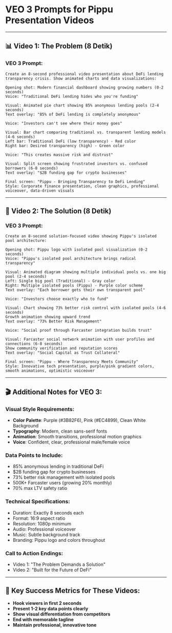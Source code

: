 # VEO 3 Prompts for Pippu Presentation Videos

---

## 📊 **Video 1: The Problem (8 Detik)**

### **VEO 3 Prompt:**

```
Create an 8-second professional video presentation about DeFi lending transparency crisis. Show animated charts and data visualizations:

Opening shot: Modern financial dashboard showing growing numbers (0-2 seconds)
Voice: "Traditional DeFi lending hides who you're funding"

Visual: Animated pie chart showing 85% anonymous lending pools (2-4 seconds)
Text overlay: "85% of DeFi lending is completely anonymous"

Voice: "Investors can't see where their money goes"

Visual: Bar chart comparing traditional vs. transparent lending models (4-6 seconds)
Left bar: Traditional DeFi (low transparency) - Red color
Right bar: Desired transparency (high) - Green color

Voice: "This creates massive risk and distrust"

Visual: Split screen showing frustrated investors vs. confused borrowers (6-8 seconds)
Text overlay: "$2B funding gap for crypto businesses"

Final screen: "Pippu - Bringing Transparency to DeFi Lending"
Style: Corporate finance presentation, clean graphics, professional voiceover, data-driven visuals
```

---

## 🚀 **Video 2: The Solution (8 Detik)**

### **VEO 3 Prompt:**

```
Create an 8-second solution-focused video showing Pippu's isolated pool architecture:

Opening shot: Pippu logo with isolated pool visualization (0-2 seconds)
Voice: "Pippu's isolated pool architecture brings radical transparency"

Visual: Animated diagram showing multiple individual pools vs. one big pool (2-4 seconds)
Left: Single big pool (Traditional) - Gray color
Right: Multiple isolated pools (Pippu) - Purple color scheme
Text overlay: "Each borrower gets their own transparent pool"

Voice: "Investors choose exactly who to fund"

Visual: Chart showing 73% better risk control with isolated pools (4-6 seconds)
Growth animation showing upward trend
Text overlay: "73% Better Risk Management"

Voice: "Social proof through Farcaster integration builds trust"

Visual: Farcaster social network animation with user profiles and connections (6-8 seconds)
Show community verification and reputation scores
Text overlay: "Social Capital as Trust Collateral"

Final screen: "Pippu - Where Transparency Meets Community"
Style: Innovative tech presentation, purple/pink gradient colors, smooth animations, optimistic voiceover
```

---

## 🎬 **Additional Notes for VEO 3:**

### **Visual Style Requirements:**
- **Color Palette**: Purple (#3B82F6), Pink (#EC4899), Clean White Background
- **Typography**: Modern, clean sans-serif fonts
- **Animation**: Smooth transitions, professional motion graphics
- **Voice**: Confident, clear, professional male/female voice

### **Data Points to Include:**
- 85% anonymous lending in traditional DeFi
- $2B funding gap for crypto businesses
- 73% better risk management with isolated pools
- 500K+ Farcaster users (growing 20% monthly)
- 70% max LTV safety ratio

### **Technical Specifications:**
- Duration: Exactly 8 seconds each
- Format: 16:9 aspect ratio
- Resolution: 1080p minimum
- Audio: Professional voiceover
- Music: Subtle background track
- Branding: Pippu logo and colors throughout

### **Call to Action Endings:**
- Video 1: "The Problem Demands a Solution"
- Video 2: "Built for the Future of DeFi"

---

## 🎯 **Key Success Metrics for These Videos:**
- **Hook viewers in first 2 seconds**
- **Present 1-2 key data points clearly**
- **Show visual differentiation from competitors**
- **End with memorable tagline**
- **Maintain professional, innovative tone**